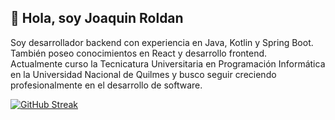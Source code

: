 
## 🚀 Hola, soy Joaquin Roldan

Soy desarrollador backend con experiencia en Java, Kotlin y Spring Boot.  
También poseo conocimientos en React y desarrollo frontend.  
Actualmente curso la Tecnicatura Universitaria en Programación Informática en la Universidad Nacional de Quilmes y busco seguir creciendo profesionalmente en el desarrollo de software.


[![GitHub Streak](https://github-readme-streak-stats.herokuapp.com?user=j0aquinroldan&theme=dracula&background=090909&stroke=EB0000&ring=FF0000&fire=FF0000&currStreakNum=FFFFFF&sideNums=FFFFFF&currStreakLabel=FFFFFF&sideLabels=F7F7F7&dates=898989&excludeDaysLabel=982BEB&border=898989)](https://git.io/streak-stats)
